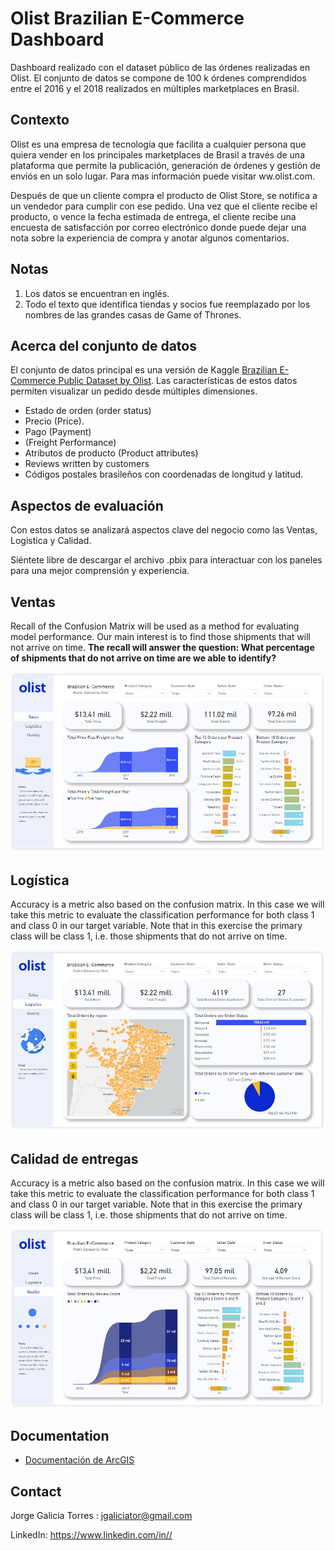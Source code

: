 # Olist Brazilian E-Commerce Dashboard
Dashboard realizado con el dataset público de las órdenes realizadas en Olist. El conjunto de datos se compone de 100 k órdenes comprendidos entre el 2016 y el 2018 realizados en múltiples marketplaces en Brasil.

## Contexto

Olist es una empresa de tecnología que facilita a cualquier persona que quiera vender en los principales marketplaces de Brasil a través de una plataforma que permite la publicación, generación de órdenes y gestión de enviós en un solo lugar. Para mas información puede visitar ww.olist.com.

Después de que un cliente compra el producto de Olist Store, se notifica a un vendedor para cumplir con ese pedido. Una vez que el cliente recibe el producto, o vence la fecha estimada de entrega, el cliente recibe una encuesta de satisfacción por correo electrónico donde puede dejar una nota sobre la experiencia de compra y anotar algunos comentarios.


## Notas

1. Los datos se encuentran en inglés.
2. Todo el texto que identifica tiendas y socios fue reemplazado por los nombres de las grandes casas de Game of Thrones.

## Acerca del conjunto de datos

El conjunto de datos principal es una versión de Kaggle [Brazilian E-Commerce Public Dataset by Olist](https://www.kaggle.com/datasets/olistbr/brazilian-ecommerce). 
Las características de estos datos permiten visualizar un pedido desde múltiples dimensiones.


* Estado de orden (order status)
* Precio (Price).
* Pago (Payment)
* (Freight Performance)
* Atributos de producto (Product attributes)
* Reviews written by customers
* Códigos postales brasileños con coordenadas de longitud y latitud.



## Aspectos de evaluación

Con estos datos se analizará aspectos clave del negocio como las Ventas, Logistica y Calidad.

Siéntete libre de descargar el archivo .pbix para interactuar con los paneles para una mejor comprensión y experiencia.

## Ventas

Recall of the Confusion Matrix will be used as a method for evaluating model performance. Our main interest is to find those shipments that will not arrive on time. **The recall will answer the question: 
What percentage of shipments that do not arrive on time are we able to identify?**


![image](_src/olist1.JPG)<br>

## Logística

Accuracy is a metric also based on the confusion matrix. In this case we will take this metric to evaluate the classification performance for both class 1 and class
0 in our target variable. Note that in this exercise the primary class will be class 1, i.e. those shipments that do not arrive on time.

![image](_src/olist2.JPG)<br>


## Calidad de entregas

Accuracy is a metric also based on the confusion matrix. In this case we will take this metric to evaluate the classification performance for both class 1 and class
0 in our target variable. Note that in this exercise the primary class will be class 1, i.e. those shipments that do not arrive on time.

![image](_src/olist3.JPG)<br>



## Documentation

* [Documentación de ArcGIS](https://doc.arcgis.com/es/)



## Contact

Jorge Galicia Torres : jgaliciator@gmail.com

LinkedIn: https://www.linkedin.com/in//
